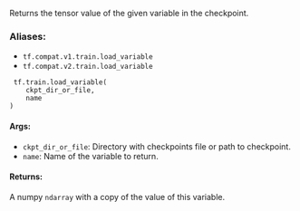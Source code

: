 Returns the tensor value of the given variable in the checkpoint.
### Aliases:
- `tf.compat.v1.train.load_variable`
- `tf.compat.v2.train.load_variable`

```
 tf.train.load_variable(
    ckpt_dir_or_file,
    name
)
```
#### Args:
- `ckpt_dir_or_file`: Directory with checkpoints file or path to checkpoint.
- `name`: Name of the variable to return.
#### Returns:
A numpy `ndarray` with a copy of the value of this variable.
